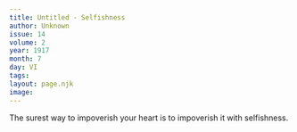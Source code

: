```yaml
---
title: Untitled - Selfishness
author: Unknown
issue: 14
volume: 2
year: 1917
month: 7
day: VI
tags:
layout: page.njk
image:
---
```

The surest way to impoverish your heart is to impoverish it with selfishness.
